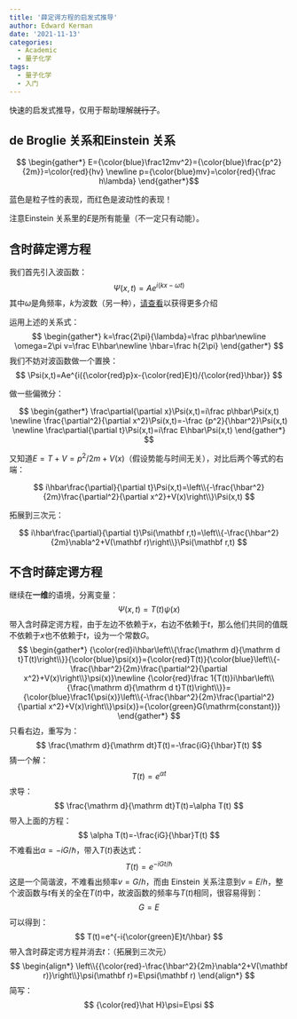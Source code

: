```yaml
---
title: '薛定谔方程的启发式推导'
author: Edward Kerman
date: '2021-11-13'
categories:
  - Academic
  - 量子化学
tags:
  - 量子化学
  - 入门
---
```

快速的启发式推导，仅用于帮助理解~~就行了~~。

## de Broglie 关系和Einstein 关系

$$ \begin{gather*} E={\color{blue}\frac12mv^2}={\color{blue}\frac{p^2}{2m}}=\color{red}{hv} \newline
p={\color{blue}mv}=\color{red}{\frac h\lambda} \end{gather*}$$

蓝色是粒子性的表现，而红色是波动性的表现！

注意Einstein 关系里的$E$是所有能量（不一定只有动能）。

## 含时薛定谔方程

我们首先引入波函数：
$$
\Psi(x,t)=Ae^{i(kx-\omega t)}
$$
其中$\omega$是角频率，$k$为波数（另一种），[请查看](https://www.animations.physics.unsw.edu.au/jw/travelling_sine_wave.htm)以获得更多介绍

运用上述的关系式：
$$
\begin{gather*}
k=\frac{2\pi}{\lambda}=\frac p\hbar\newline
\omega=2\pi v=\frac E\hbar\newline
\hbar=\frac h{2\pi}
\end{gather*}
$$
我们不妨对波函数做一个置换：
$$
\Psi(x,t)=Ae^{i({\color{red}p}x-{\color{red}E}t)/{\color{red}\hbar}}
$$

做一些偏微分：

$$
\begin{gather*}
\frac\partial{\partial x}\Psi(x,t)=i\frac p\hbar\Psi(x,t) \newline
\frac{\partial^2}{\partial x^2}\Psi(x,t)=-\frac {p^2}{\hbar^2}\Psi(x,t) \newline
\frac\partial{\partial t}\Psi(x,t)=i\frac E\hbar\Psi(x,t)
\end{gather*}
$$

又知道$E=T+V=p^2/2m+V(x)$（假设势能与时间无关），对比后两个等式的右端：

$$
i\hbar\frac{\partial}{\partial t}\Psi(x,t)=\left\\{-\frac{\hbar^2}{2m}\frac{\partial^2}{\partial x^2}+V(x)\right\\}\Psi(x,t)
$$

拓展到三次元：

$$
i\hbar\frac{\partial}{\partial t}\Psi(\mathbf r,t)=\left\\{-\frac{\hbar^2}{2m}\nabla^2+V(\mathbf r)\right\\}\Psi(\mathbf r,t)
$$

## 不含时薛定谔方程

继续在**一维**的语境，分离变量：
$$
\Psi(x,t)=T(t)\psi(x)
$$
带入含时薛定谔方程，由于左边不依赖于$x$，右边不依赖于$t$，那么他们共同的值既不依赖于$x$也不依赖于$t$，设为一个常数$G$。
$$
\begin{gather*}
{\color{red}i\hbar\left\\{\frac{\mathrm d}{\mathrm d t}T(t)\right\\}}{\color{blue}\psi(x)}={\color{red}T(t)}{\color{blue}\left\\{-\frac{\hbar^2}{2m}\frac{\partial^2}{\partial x^2}+V(x)\right\\}\psi(x)}\newline
{\color{red}\frac 1{T(t)}i\hbar\left\\{\frac{\mathrm d}{\mathrm d t}T(t)\right\\}}={\color{blue}\frac1{\psi(x)}\left\\{-\frac{\hbar^2}{2m}\frac{\partial^2}{\partial x^2}+V(x)\right\\}\psi(x)}={\color{green}G(\mathrm{constant})}
\end{gather*}
$$
只看右边，重写为：
$$
\frac{\mathrm d}{\mathrm dt}T(t)=-\frac{iG}{\hbar}T(t)
$$
猜一个解：
$$
T(t)=e^{\alpha t}
$$
求导：
$$
\frac{\mathrm d}{\mathrm dt}T(t)=\alpha T(t)
$$
带入上面的方程：
$$
\alpha T(t)=-\frac{iG}{\hbar}T(t)
$$
不难看出$\alpha=-iG/\hbar$，带入$T(t)$表达式：
$$
T(t)=e^{-iGt/\hbar}
$$
这是一个简谐波，不难看出频率$v=G/h$，而由 Einstein 关系注意到$v=E/h$，整个波函数与$t$有关的全在$T(t)$中，故波函数的频率与$T(t)$相同，很容易得到：
$$G=E$$
可以得到：
$$
T(t)=e^{-i{\color{green}E}t/\hbar}
$$
$$$$
带入含时薛定谔方程并消去$t$：（拓展到三次元）
$$
\begin{align*}
\left\\{{\color{red}-\frac{\hbar^2}{2m}\nabla^2+V(\mathbf r)}\right\\}\psi(\mathbf r)=E\psi(\mathbf r)
\end{align*}
$$
简写：
$$
{\color{red}\hat H}\psi=E\psi
$$
